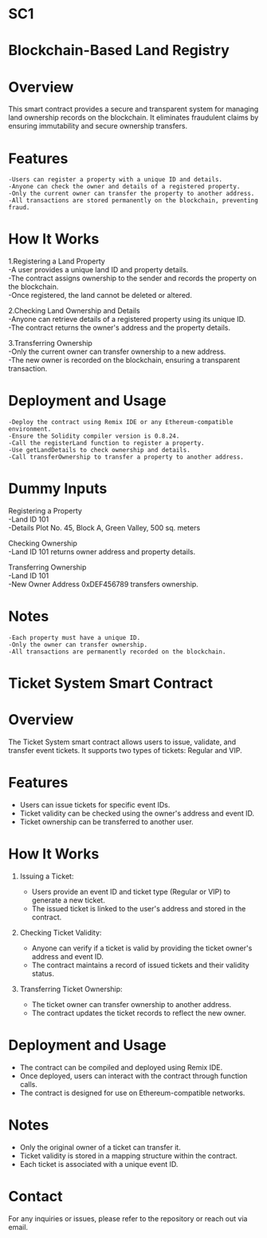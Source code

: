 # SC1

# Blockchain-Based Land Registry  

# Overview  
This smart contract provides a secure and transparent system for managing land ownership records on the blockchain. It eliminates fraudulent claims by ensuring immutability and secure ownership transfers.  

# Features  
    -Users can register a property with a unique ID and details.  
    -Anyone can check the owner and details of a registered property.  
    -Only the current owner can transfer the property to another address.  
    -All transactions are stored permanently on the blockchain, preventing fraud.  

# How It Works  

1.Registering a Land Property  
    -A user provides a unique land ID and property details.  
    -The contract assigns ownership to the sender and records the property on the blockchain.  
    -Once registered, the land cannot be deleted or altered.  

2.Checking Land Ownership and Details  
    -Anyone can retrieve details of a registered property using its unique ID.  
    -The contract returns the owner's address and the property details.  

3.Transferring Ownership  
    -Only the current owner can transfer ownership to a new address.  
    -The new owner is recorded on the blockchain, ensuring a transparent transaction.  

# Deployment and Usage  
    -Deploy the contract using Remix IDE or any Ethereum-compatible environment.  
    -Ensure the Solidity compiler version is 0.8.24.  
    -Call the registerLand function to register a property.  
    -Use getLandDetails to check ownership and details.  
    -Call transferOwnership to transfer a property to another address.  

# Dummy Inputs  

Registering a Property  
    -Land ID 101  
    -Details Plot No. 45, Block A, Green Valley, 500 sq. meters  

Checking Ownership  
    -Land ID 101 returns owner address and property details.  

Transferring Ownership  
    -Land ID 101  
    -New Owner Address 0xDEF456789 transfers ownership.  

# Notes  
    -Each property must have a unique ID.  
    -Only the owner can transfer ownership.  
    -All transactions are permanently recorded on the blockchain.  










# Ticket System Smart Contract  

# Overview  
The Ticket System smart contract allows users to issue, validate, and transfer event tickets. It supports two types of tickets: Regular and VIP.  

# Features  
- Users can issue tickets for specific event IDs.  
- Ticket validity can be checked using the owner's address and event ID.  
- Ticket ownership can be transferred to another user.  

# How It Works  

1. Issuing a Ticket: 
   - Users provide an event ID and ticket type (Regular or VIP) to generate a new ticket.  
   - The issued ticket is linked to the user's address and stored in the contract.  

2. Checking Ticket Validity: 
   - Anyone can verify if a ticket is valid by providing the ticket owner's address and event ID.  
   - The contract maintains a record of issued tickets and their validity status.  

3. Transferring Ticket Ownership: 
   - The ticket owner can transfer ownership to another address.  
   - The contract updates the ticket records to reflect the new owner.  

# Deployment and Usage  
- The contract can be compiled and deployed using Remix IDE.  
- Once deployed, users can interact with the contract through function calls.  
- The contract is designed for use on Ethereum-compatible networks.  

# Notes  
- Only the original owner of a ticket can transfer it.  
- Ticket validity is stored in a mapping structure within the contract.  
- Each ticket is associated with a unique event ID.  

# Contact  
For any inquiries or issues, please refer to the repository or reach out via email.